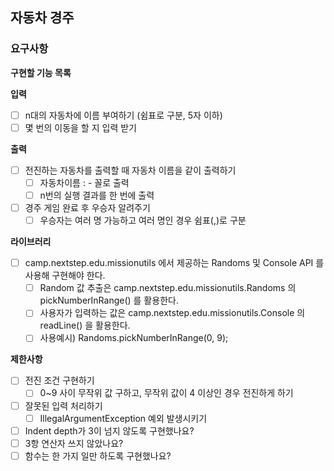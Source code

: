 ## 자동차 경주

### 요구사항

**구현할 기능 목록**

**입력**

- [ ]  n대의 자동차에 이름 부여하기 (쉼표로 구분, 5자 이하)
- [ ]  몇 번의 이동을 할 지 입력 받기

**출력**

- [ ]  전진하는 자동차를 출력할 때 자동차 이름을 같이 출력하기
    - [ ]  자동차이름 : - 꼴로 출력
    - [ ]  n번의 실행 결과를 한 번에 출력
- [ ]  경주 게임 완료 후 우승자 알려주기
    - [ ]  우승자는 여러 명 가능하고 여러 명인 경우 쉼표(,)로 구분

**라이브러리**

- [ ]  camp.nextstep.edu.missionutils 에서 제공하는 Randoms 및 Console API 를 사용해 구현해야 한다.
    - [ ]  Random 값 추출은 camp.nextstep.edu.missionutils.Randoms 의 pickNumberInRange() 를 활용한다.
    - [ ]  사용자가 입력하는 값은 camp.nextstep.edu.missionutils.Console 의 readLine() 을 활용한다.
    - [ ]  사용예시) Randoms.pickNumberInRange(0, 9);

**제한사항**

- [ ]  전진 조건 구현하기
    - [ ]  0~9 사이 무작위 값 구하고, 무작위 값이 4 이상인 경우 전진하게 하기
- [ ]  잘못된 입력 처리하기
    - [ ]  IllegalArgumentException 예외 발생시키기
- [ ]  Indent depth가 3이 넘지 않도록 구현했나요?
- [ ]  3항 연산자 쓰지 않았나요?
- [ ]  함수는 한 가지 일만 하도록 구현했나요?
